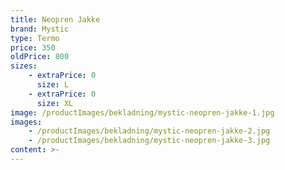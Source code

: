 ```yaml
---
title: Neopren Jakke
brand: Mystic
type: Termo
price: 350
oldPrice: 800
sizes:
    - extraPrice: 0
      size: L
    - extraPrice: 0
      size: XL
image: /productImages/bekladning/mystic-neopren-jakke-1.jpg
images:
    - /productImages/bekladning/mystic-neopren-jakke-2.jpg
    - /productImages/bekladning/mystic-neopren-jakke-3.jpg
content: >-
---
```

